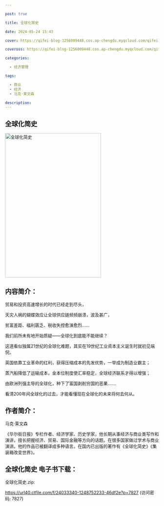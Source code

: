 ```yaml
---

post: true

title: 全球化简史

date: 2024-05-24 15:43

cover: https://qifei-blog-1256009448.cos.ap-chengdu.myqcloud.com/qifei-blog/6615029d68eb9357131e21b9.jpg

coveross: https://qifei-blog-1256009448.cos.ap-chengdu.myqcloud.com/qifei-blog/6615029d68eb9357131e21b9.jpg

categories:

  - 经济管理

tags:

  - 商业
  - 经济
  - 马克·莱文森

description:
---
```


## 全球化简史
<img alt="全球化简史 " class="aligncenter loading" data-was-processed="true" decoding="async" fetchpriority="high" height="471" src="https://qifei-blog-1256009448.cos.ap-chengdu.myqcloud.com/qifei-blog/6615029d68eb9357131e21b9.jpg " style="cursor: zoom-in;" width="314"/>

## 内容简介：

贸易和投资高速增长的时代已经走到尽头，

天灾人祸的蝴蝶效应让全球供应链频频崩溃，波及甚广，

贫富差距、福利匮乏、税收失控愈演愈烈……

我们前所未有地开始质疑——全球化到底能不能继续？

这道看似独属21世纪的全球化难题，其实在19世纪工业资本主义诞生时就初见端倪。

英国依靠工业革命的红利，获得压缩成本的先发优势，一举成为制造业霸主；

蒸汽船降低了运输成本，金本位制度使汇率稳定，全球经济联系才得以增强；

由欧洲列强主导的全球化，种下了富国剥削穷国的恶果…….

看清200年间全球化的过去，才能看懂现在全球化的未来将何去何从。

## 作者简介：

马克·莱文森

《华尔街日报》专栏作者、经济学家、历史学家，他长期从事经济与商业类写作和演讲，擅长把握经济、贸易、国际金融等方向的话题。在很多国家做过学术与商业演讲。他的作品已被翻译成多种语言。在国内已出版的著作有《全球化简史》《集装箱改变世界》。

## 全球化简史 电子书下载：
全球化简史.zip: 

https://url40.ctfile.com/f/24033340-1248752233-46df2e?p=7827 (访问密码: 7827)
